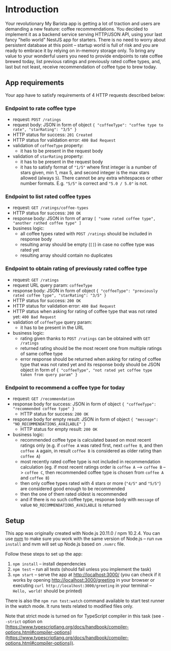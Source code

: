 # Introduction

Your revolutionary My Barista app is getting a lot of traction and users are demanding a new
feature: coffee recommendations. You decided to implement it as a backend service serving HTTP/JSON
API, using your last fancy "hello world" NestJS app for starters. There is no need to worry about
persistent database at this point – startup world is full of risk and you are ready to embrace it by
relying on in-memory storage only. To bring any value to your wonderful users you need to provide
endpoints to rate coffee brewed today, list previous ratings and previously rated coffee types, and,
last but not least, receive recommendation of coffee type to brew today.

## App requirements

Your app have to satisfy requirements of 4 HTTP requests described below:

### Endpoint to rate coffee type

- request: `POST /ratings`
- request body: JSON in form of object
  `{ "coffeeType": "coffee type to rate", "starRating": "3/5" }`
- HTTP status for success: `201 Created`
- HTTP status for validation error: `400 Bad Request`
- validation of `coffeeType` property:
  - it has to be present in the request body
- validation of `starRating` property:
  - it has to be present in the request body
  - it has to satisfy format of `"1/5"` where first integer is a number of stars given, min 1, max
    5, and second integer is the max stars allowed (always `5`). There cannot be any extra
    whitespaces or other number formats. E.g. `"5/5"` is correct and `"5.0 / 5.0"` is not.

### Endpoint to list rated coffee types

- request: `GET /ratings/coffee-types`
- HTTP status for success: `200 OK`
- response body: JSON in form of array `[ "some rated coffee type", "another rathed coffee type" ]`
- business logic:
  - all coffee types rated with `POST /ratings` should be included in response body
  - resulting array should be empty (`[]`) in case no coffee type was rated yet
  - resulting array should contain no duplicates

### Endpoint to obtain rating of previously rated coffee type

- request: `GET /ratings`
- request URL query param: `coffeeType`
- response body: JSON in form of object
  `{ "coffeeType": "previously rated coffee type", "starRating": "3/5" }`
- HTTP status for success: `200 OK`
- HTTP status for validation error: `400 Bad Request`
- HTTP status when asking for rating of coffee type that was not rated yet: `400 Bad Request`
- validation of `coffeeType` query param:
  - it has to be present in the URL
- business logic:
  - rating given thanks to `POST /ratings` can be obtained with `GET /ratings`
  - returned rating should be the most recent one from multiple ratings of same coffee type
  - error response should be returned when asking for rating of coffee type that was not rated yet
    and its response body should be JSON object in form of
    `{ "coffeeType", "not rated yet coffee type taken from query param" }`

### Endpoint to recommend a coffee type for today

- request: `GET /recommendation`
- response body for success: JSON in form of object `{ "coffeeType": "recommended coffee type" }`
  - HTTP status for success: `200 OK`
- response body for empty result: JSON in form of object
  `{ "message": "NO_RECOMMENDATIONS_AVAILABLE" }`
  - HTTP status for empty result: `200 OK`
- business logic:
  - recommended coffee type is calculated based on most recent ratings only (e.g. if `coffee A` was
    rated first, next `coffee B`, and then `coffee A` again, in result `coffee B` is considered as
    older rating than `coffee A`)
  - most recently rated coffee type is not included in recommendation calculation (eg. if most
    recent ratings order is `coffee A` –> `coffee B` –> `coffee C`, then recommended coffee type is
    chosen from `coffee A` and `coffee B`)
  - then only coffee types rated with 4 stars or more (`"4/5"` and `"5/5"`) are considered good
    enough to be recommended
  - then the one of them rated oldest is recommended
  - and if there is no such coffee type, response body with `message` of value
    `NO_RECOMMENDATIONS_AVAILABLE` is returned

## Setup

This app was originally created with Node.js 20.11.0 / npm 10.2.4. You can use
[nvm](https://github.com/creationix/nvm) to make sure you work with the same version of Node.js –
run `nvm install` and nvm will set up Node.js based on `.nvmrc` file.

Follow these steps to set up the app:

1. `npm install` – install dependencies
2. `npm test` – run all tests (should fail unless you implement the task)
3. `npm start` – serve the app at [http://localhost:3000/](http://localhost:3000/) (you can check if
   it works by opening [http://localhost:3000/greeting](http://localhost:3000/greeting) in your
   browser or executing `curl http://localhost:3000/greeting` in your terminal – `Hello, world!`
   should be printed)

There is also the `npm run test:watch` command available to start test runner in the watch mode. It
runs tests related to modified files only.

Note that strict mode is turned on for TypeScript compiler in this task (see `--strict` option on
[https://www.typescriptlang.org/docs/handbook/compiler-options.html#compiler-options](https://www.typescriptlang.org/docs/handbook/compiler-options.html#compiler-options)).
